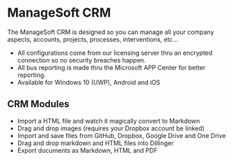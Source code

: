 # ManageSoft CRM

The ManageSoft CRM is designed so you can manage all your company aspects, accounts, projects, processes, interventions, etc...

- All configurations come from our licensing server thru an encrypted connection so no security breaches happen.
- All bus reporting is made thru the Microsoft APP Center for better reporting.
- Available for Windows 10 (UWP), Android and iOS

## CRM Modules

- Import a HTML file and watch it magically convert to Markdown
- Drag and drop images (requires your Dropbox account be linked)
- Import and save files from GitHub, Dropbox, Google Drive and One Drive
- Drag and drop markdown and HTML files into Dillinger
- Export documents as Markdown, HTML and PDF